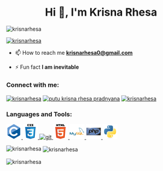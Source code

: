 <h1 align="center">Hi 👋, I'm Krisna Rhesa</h1>
<p align="left"> <img src="https://komarev.com/ghpvc/?username=krisnarhesa&label=Profile%20views&color=0e75b6&style=flat" alt="krisnarhesa" /> </p>

<p align="left"> <a href="https://twitter.com/krisnarhesa" target="blank"><img src="https://img.shields.io/twitter/follow/krisnarhesa?logo=twitter&style=for-the-badge" alt="krisnarhesa" /></a> </p>

- 📫 How to reach me **krisnarhesa0@gmail.com**

- ⚡ Fun fact **I am inevitable**

<h3 align="left">Connect with me:</h3>
<p align="left">
<a href="https://twitter.com/krisnarhesa" target="blank"><img align="center" src="https://raw.githubusercontent.com/rahuldkjain/github-profile-readme-generator/master/src/images/icons/Social/twitter.svg" alt="krisnarhesa" height="30" width="40" /></a>
<a href="https://linkedin.com/in/putu krisna rhesa pradnyana" target="blank"><img align="center" src="https://raw.githubusercontent.com/rahuldkjain/github-profile-readme-generator/master/src/images/icons/Social/linked-in-alt.svg" alt="putu krisna rhesa pradnyana" height="30" width="40" /></a>
<a href="https://instagram.com/krisnarhesa" target="blank"><img align="center" src="https://raw.githubusercontent.com/rahuldkjain/github-profile-readme-generator/master/src/images/icons/Social/instagram.svg" alt="krisnarhesa" height="30" width="40" /></a>
</p>

<h3 align="left">Languages and Tools:</h3>
<p align="left"> <a href="https://www.cprogramming.com/" target="_blank" rel="noreferrer"> <img src="https://raw.githubusercontent.com/devicons/devicon/master/icons/c/c-original.svg" alt="c" width="40" height="40"/> </a> <a href="https://www.w3schools.com/css/" target="_blank" rel="noreferrer"> <img src="https://raw.githubusercontent.com/devicons/devicon/master/icons/css3/css3-original-wordmark.svg" alt="css3" width="40" height="40"/> </a> <a href="https://git-scm.com/" target="_blank" rel="noreferrer"> <img src="https://www.vectorlogo.zone/logos/git-scm/git-scm-icon.svg" alt="git" width="40" height="40"/> </a> <a href="https://www.w3.org/html/" target="_blank" rel="noreferrer"> <img src="https://raw.githubusercontent.com/devicons/devicon/master/icons/html5/html5-original-wordmark.svg" alt="html5" width="40" height="40"/> </a> <a href="https://www.mysql.com/" target="_blank" rel="noreferrer"> <img src="https://raw.githubusercontent.com/devicons/devicon/master/icons/mysql/mysql-original-wordmark.svg" alt="mysql" width="40" height="40"/> </a> <a href="https://www.php.net" target="_blank" rel="noreferrer"> <img src="https://raw.githubusercontent.com/devicons/devicon/master/icons/php/php-original.svg" alt="php" width="40" height="40"/> </a> <a href="https://www.python.org" target="_blank" rel="noreferrer"> <img src="https://raw.githubusercontent.com/devicons/devicon/master/icons/python/python-original.svg" alt="python" width="40" height="40"/> </a> </p>

<p><img align="left" src="https://github-readme-stats.vercel.app/api/top-langs?username=krisnarhesa&show_icons=true&locale=en&layout=compact" alt="krisnarhesa" /></p>

<p>&nbsp;<img align="center" src="https://github-readme-stats.vercel.app/api?username=krisnarhesa&show_icons=true&locale=en" alt="krisnarhesa" /></p>

<p><img align="center" src="https://github-readme-streak-stats.herokuapp.com/?user=krisnarhesa&" alt="krisnarhesa" /></p>
